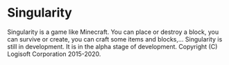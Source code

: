 # Singularity
Singularity is a game like Minecraft. You can place or destroy a block, you can survive or create, you can craft some items and blocks,... Singularity is still in development. It is in the alpha stage of development. Copyright (C) Logisoft Corporation 2015-2020.
